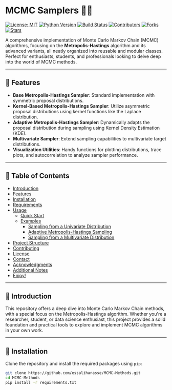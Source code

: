 # MCMC Samplers 🧮🔥

[![License: MIT](https://img.shields.io/badge/License-MIT-blue.svg)](LICENSE)
[![Python Version](https://img.shields.io/badge/Python-3.6%2B-blue.svg)](#-requirements)
[![Build Status](https://img.shields.io/badge/build-passing-brightgreen.svg)](#)
[![Contributors](https://img.shields.io/github/contributors/yourusername/mcmc_samplers)](https://github.com/yourusername/mcmc_samplers/graphs/contributors)
[![Forks](https://img.shields.io/github/forks/yourusername/mcmc_samplers.svg?style=social)](https://github.com/yourusername/mcmc_samplers/network/members)
[![Stars](https://img.shields.io/github/stars/yourusername/mcmc_samplers.svg?style=social)](https://github.com/yourusername/mcmc_samplers/stargazers)

A comprehensive implementation of Monte Carlo Markov Chain (MCMC) algorithms, focusing on the **Metropolis-Hastings** algorithm and its advanced variants, all neatly organized into reusable and modular classes. Perfect for enthusiasts, students, and professionals looking to delve deep into the world of MCMC methods.

---

## 🌟 Features

- **Base Metropolis-Hastings Sampler**: Standard implementation with symmetric proposal distributions.
- **Kernel-Based Metropolis-Hastings Sampler**: Utilize asymmetric proposal distributions using kernel functions like the Laplace distribution.
- **Adaptive Metropolis-Hastings Sampler**: Dynamically adapts the proposal distribution during sampling using Kernel Density Estimation (KDE).
- **Multivariate Sampler**: Extend sampling capabilities to multivariate target distributions.
- **Visualization Utilities**: Handy functions for plotting distributions, trace plots, and autocorrelation to analyze sampler performance.

---

## 📖 Table of Contents

- [Introduction](#-introduction)
- [Features](#-features)
- [Installation](#-installation)
- [Requirements](#-requirements)
- [Usage](#-usage)
  - [Quick Start](#-quick-start)
  - [Examples](#-examples)
    - [Sampling from a Univariate Distribution](#sampling-from-a-univariate-distribution)
    - [Adaptive Metropolis-Hastings Sampling](#adaptive-metropolis-hastings-sampling)
    - [Sampling from a Multivariate Distribution](#sampling-from-a-multivariate-distribution)
- [Project Structure](#-project-structure)
- [Contributing](#-contributing)
- [License](#-license)
- [Contact](#-contact)
- [Acknowledgments](#-acknowledgments)
- [Additional Notes](#-additional-notes)
- [Enjoy!](#-enjoy)

---

## 🚀 Introduction

This repository offers a deep dive into Monte Carlo Markov Chain methods, with a special focus on the Metropolis-Hastings algorithm. Whether you're a researcher, student, or data science enthusiast, this project provides a solid foundation and practical tools to explore and implement MCMC algorithms in your own work.

---

## 🔧 Installation

Clone the repository and install the required packages using `pip`:

```bash
git clone https://github.com/essalihanasse/MCMC-Methods.git
cd MCMC-Methods
pip install -r requirements.txt
